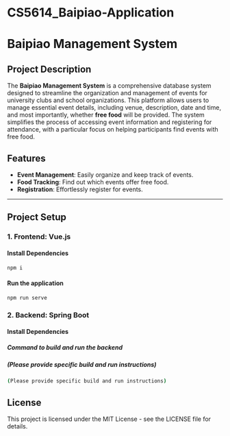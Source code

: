 # CS5614_Baipiao-Application

# Baipiao Management System

## Project Description

The **Baipiao Management System** is a comprehensive database system designed to streamline the organization and management of events for university clubs and school organizations. This platform allows users to manage essential event details, including venue, description, date and time, and most importantly, whether **free food** will be provided. The system simplifies the process of accessing event information and registering for attendance, with a particular focus on helping participants find events with free food.

## Features
- **Event Management**: Easily organize and keep track of events.
- **Food Tracking**: Find out which events offer free food.
- **Registration**: Effortlessly register for events.

---

## Project Setup

### 1. Frontend: Vue.js

#### Install Dependencies
```bash
npm i
```

#### Run the application
```bash
npm run serve
```

### 2. Backend: Spring Boot

#### Install Dependencies
##### Command to build and run the backend
##### (Please provide specific build and run instructions)
```bash
(Please provide specific build and run instructions)
```


## License
This project is licensed under the MIT License - see the LICENSE file for details.